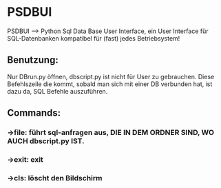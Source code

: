 # PSDBUI
PSDBUI --> Python Sql Data Base User Interface, ein User Interface für SQL-Datenbanken kompatibel für (fast) jedes Betriebsystem!

## Benutzung:
Nur DBrun.py öffnen, dbscript.py ist nicht für User zu gebrauchen.
Diese Befehlszeile die kommt, sobald man sich mit einer DB verbunden hat, ist dazu da, SQL Befehle auszuführen.
## Commands:
### ->file: führt sql-anfragen aus, DIE IN DEM ORDNER SIND, WO AUCH dbscript.py IST.
### ->exit: exit
### ->cls: löscht den Bildschirm

